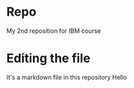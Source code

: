 # Repo
My 2nd reposition for IBM course

# Editing the file

It's a markdown file in this repository
Hello
